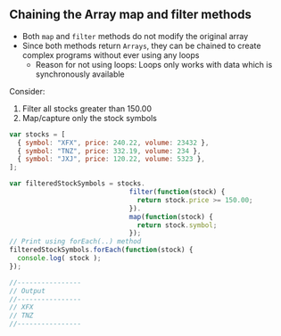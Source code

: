 ## Chaining the Array map and filter methods
- Both `map` and `filter` methods do not modify the original array
- Since both methods return `Arrays`, they can be chained to create complex programs without ever using any loops
  - Reason for not using loops: Loops only works with data which is synchronously available

Consider:
1) Filter all stocks greater than 150.00
2) Map/capture only the stock symbols

```js
var stocks = [
  { symbol: "XFX", price: 240.22, volume: 23432 },
  { symbol: "TNZ", price: 332.19, volume: 234 },
  { symbol: "JXJ", price: 120.22, volume: 5323 },
];

var filteredStockSymbols = stocks.
                              filter(function(stock) {
                                return stock.price >= 150.00;
                              }).
                              map(function(stock) {
                                return stock.symbol;
                              });
// Print using forEach(..) method
filteredStockSymbols.forEach(function(stock) {
  console.log( stock );
});

//----------------
// Output
//----------------
// XFX
// TNZ
//----------------
```
